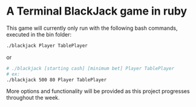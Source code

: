 # A Terminal BlackJack game in ruby

This game will currently only run with the following bash commands, executed in the bin folder:

```bash 
./blackjack Player TablePlayer
```

or 

```bash
# ./blackjack [starting cash] [minimum bet] Player TablePlayer
# ex:
./blackjack 500 80 Player TablePlayer
```

More options and functionality will be provided as this project progresses throughout the week.
